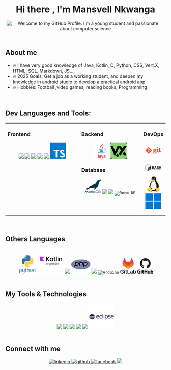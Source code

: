 
<h1 align="center">
    Hi there , I'm Mansvell Nkwanga
</h1>

<p align='center' style='margin: 16px 4px 8px;'>
    <img src="https://readme-typing-svg.herokuapp.com?font=Fira+Code&pause=1000&color=54A6FF&center=true&vCenter=true&multiline=true&width=710&height=70&lines=Welcome+to+my+GitHub+Profile;I'm+a+young+student+and+passionate+about+computer+science"
 alt="Welcome to my GitHub Profile. I'm a young student and passionate about computer science " />
</p>
<br>

<h2> About me </h2> 
<ul>
    <li>🔥 I have very good knowledge of Java, Kotlin, C, Python, CSS, Vert.X, HTML, SQL, Markdown, JS,...  </li>
    <li>🔥 2025 Goals: Get a job as a working student, and deepen my knowledge in android studio to develop a practical android app </li>
    <li>🔥 Hobbies: Football ,video games, reading books, Programming </li>
</ul>
<br>


## Dev Languages and Tools: 
 
<table><tr><td valign="top" width="55%">

### Frontend
<div align="center">  
  <code><img height="50" src="https://profilinator.rishav.dev/skills-assets/html5-original-wordmark.svg"></code>
    <code><img height="50" src="https://profilinator.rishav.dev/skills-assets/css3-original-wordmark.svg"></code>
  <code><img height="50" src="https://profilinator.rishav.dev/skills-assets/javascript-original.svg"></code>
  <code><img height="50" src="https://profilinator.rishav.dev/skills-assets/bootstrap-plain.svg"></code>
  <code><img height="50" src="https://profilinator.rishav.dev/skills-assets/react-original-wordmark.svg"></code>
  <code><img height="50" src="https://raw.githubusercontent.com/github/explore/80688e429a7d4ef2fca1e82350fe8e3517d3494d/topics/typescript/typescript.png"></code>
</div>

</td><td valign="top" width="80%">
    
### Backend  
<div align="center">  
<code><img height="50" src="https://raw.githubusercontent.com/devicons/devicon/master/icons/java/java-original-wordmark.svg"></code>
<code><img height="50" src="https://raw.githubusercontent.com/devicons/devicon/master/icons/vertx/vertx-original.svg" style="filter: invert(1)"></code>
</div>  

### Database  
<div align="center">  
    <code><img height="50" src="https://raw.githubusercontent.com/devicons/devicon/master/icons/mariadb/mariadb-original-wordmark.svg"></code>
    <code><img height="50" src="https://profilinator.rishav.dev/skills-assets/mysql-original-wordmark.svg"></code>
    <code><img height="50" src="https://profilinator.rishav.dev/skills-assets/postgresql-original-wordmark.svg"></code>
    <code><img height="50" src="https://img.shields.io/badge/Room%20Database-Android%20Jetpack-3DDC84?logo=android&logoColor=white" alt="Room DB"></code>
</div>

</td><td valign="top" width="80%">

    
### DevOps  
<div align="center">  

<code><img height="50" src="https://raw.githubusercontent.com/devicons/devicon/master/icons/git/git-plain-wordmark.svg"></code>
<code><img height="50" src="https://raw.githubusercontent.com/github/explore/80688e429a7d4ef2fca1e82350fe8e3517d3494d/topics/bash/bash.png"></code>
<code><img height="50" src="https://raw.githubusercontent.com/devicons/devicon/master/icons/linux/linux-original.svg"></code>
<code><img height="50" src="https://raw.githubusercontent.com/github/explore/80688e429a7d4ef2fca1e82350fe8e3517d3494d/topics/windows/windows.png"></code>
</div>

</td></tr></table>  

<br> 

## Others Languages
<div align="center">
<code><img height="60" src="https://raw.githubusercontent.com/devicons/devicon/master/icons/python/python-original-wordmark.svg"></code>
<code><img height="80" src="https://raw.githubusercontent.com/devicons/devicon/master/icons/kotlin/kotlin-original-wordmark.svg"></code>
<!-- Markdown -->
<code><img height="60" src="https://cdn.jsdelivr.net/gh/dcurtis/markdown-mark@master/svg/markdown-mark.svg" ></code>
<!-- PHP -->
<code><img height="60" src="https://raw.githubusercontent.com/devicons/devicon/55609aa5bd817ff167afce0d965585c92040787a/icons/php/php-original.svg"></code>
<code><img height="50" src="https://profilinator.rishav.dev/skills-assets/c-original.svg"></code>
<code><img height="50" src="https://profilinator.rishav.dev/skills-assets/arduino.png" alt="Arduino"></code>
<code><img height="50" src="https://raw.githubusercontent.com/devicons/devicon/master/icons/gitlab/gitlab-original-wordmark.svg"></code>
<code><img height="50" src="https://raw.githubusercontent.com/devicons/devicon/master/icons/github/github-original-wordmark.svg"></code>
</div>

<br>

## My Tools & Technologies
<div align="center">
<code><img height="50" src="https://upload.wikimedia.org/wikipedia/commons/thumb/9/9c/IntelliJ_IDEA_Icon.svg/512px-IntelliJ_IDEA_Icon.svg.png"></code>
<code><img height="50" src="https://upload.wikimedia.org/wikipedia/commons/thumb/9/9a/Visual_Studio_Code_1.35_icon.svg/512px-Visual_Studio_Code_1.35_icon.svg.png"></code>
<!-- Android Studio -->
<code><img height="50" src="https://developer.android.com/static/studio/images/studio-icon.svg"></code>
<!-- PyCharm -->
<code><img height="50" src="https://upload.wikimedia.org/wikipedia/commons/thumb/1/1d/PyCharm_Icon.svg/512px-PyCharm_Icon.svg.png"></code>
<!-- CLion -->
<code><img height="50" src="https://resources.jetbrains.com/storage/products/clion/img/meta/clion_logo_300x300.png"></code>
<!-- Eclipse -->
<code><img height="80" src="https://raw.githubusercontent.com/devicons/devicon/master/icons/eclipse/eclipse-original-wordmark.svg"></code>
</div>

<br>

## Connect with me  
<div align="center">
<a href="http://www.linkedin.com/in/%20mansvell-nkwanga-59a0a8279" target="_blank">
<img src=https://img.shields.io/badge/linkedin-%231E77B5.svg?&style=for-the-badge&logo=linkedin&logoColor=white alt=linkedin style="margin-bottom: 5px;" />
</a> 
<a href="https://github.com/mansvell" target="_blank">
<img src=https://img.shields.io/badge/github-%2324292e.svg?&style=for-the-badge&logo=github&logoColor=white alt=github style="margin-bottom: 5px;" />
</a>
<a href="https://www.facebook.com/share/19Ek7xyATk/?mibextid=wwXIfr" target="_blank">
<img src="https://img.shields.io/badge/facebook-%232E87FB.svg?&amp;style=for-the-badge&amp;logo=facebook&amp;logoColor=white" alt="facebook" style="margin-bottom: 5px;">
<a href="www.youtube.com/@mansvellnkwanga4173" target="_blank" >
<code><img height="30" src="https://www.gstatic.com/youtube/img/branding/youtubelogo/svg/youtubelogo.svg"></code>
</a>
</div>  

<br> 
